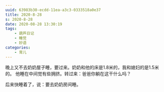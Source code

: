 ```yaml
---
uuid: 63983b30-ecdd-11ea-a3c3-0333518a0e37
title: 2020-8-28
s: 2020-8-28
date: 2020-08-28 13:30:19
tags:
	- 葫芦日记
	- 睡觉
	- 妙语
categories:
	- 育儿
---
```


晚上又不去奶奶屋子睡，要过来。奶奶和他的床是1.8米的，我和媳妇的是1.5米的。
他睡在中间觉有些拥挤。转过来：爸爸你躺在这干什么吗？

后来快睡着了，说：要去奶奶房间睡。

